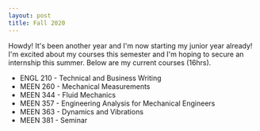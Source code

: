 ```yaml
---
layout: post
title: Fall 2020
---
```


Howdy! It's been another year and I'm now starting my junior year already! I'm excited about my courses this semester and I'm hoping to secure an internship
this summer. Below are my current courses (16hrs).

* ENGL 210 - Technical and Business Writing
* MEEN 260 - Mechanical Measurements
* MEEN 344 - Fluid Mechanics
* MEEN 357 - Engineering Analysis for Mechanical Engineers
* MEEN 363 - Dynamics and Vibrations
* MEEN 381 - Seminar
